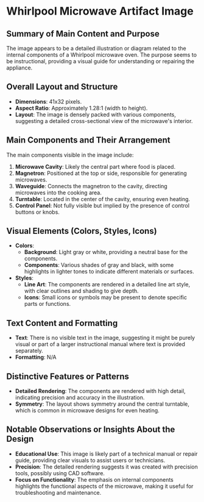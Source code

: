 # Whirlpool Microwave Artifact Image

## Summary of Main Content and Purpose
The image appears to be a detailed illustration or diagram related to the internal components of a Whirlpool microwave oven. The purpose seems to be instructional, providing a visual guide for understanding or repairing the appliance.

## Overall Layout and Structure
- **Dimensions**: 41x32 pixels.
- **Aspect Ratio**: Approximately 1.28:1 (width to height).
- **Layout**: The image is densely packed with various components, suggesting a detailed cross-sectional view of the microwave's interior.

## Main Components and Their Arrangement
The main components visible in the image include:
1. **Microwave Cavity**: Likely the central part where food is placed.
2. **Magnetron**: Positioned at the top or side, responsible for generating microwaves.
3. **Waveguide**: Connects the magnetron to the cavity, directing microwaves into the cooking area.
4. **Turntable**: Located in the center of the cavity, ensuring even heating.
5. **Control Panel**: Not fully visible but implied by the presence of control buttons or knobs.

## Visual Elements (Colors, Styles, Icons)
- **Colors**:
  - **Background**: Light gray or white, providing a neutral base for the components.
  - **Components**: Various shades of gray and black, with some highlights in lighter tones to indicate different materials or surfaces.
- **Styles**:
  - **Line Art**: The components are rendered in a detailed line art style, with clear outlines and shading to give depth.
  - **Icons**: Small icons or symbols may be present to denote specific parts or functions.

## Text Content and Formatting
- **Text**: There is no visible text in the image, suggesting it might be purely visual or part of a larger instructional manual where text is provided separately.
- **Formatting**: N/A

## Distinctive Features or Patterns
- **Detailed Rendering**: The components are rendered with high detail, indicating precision and accuracy in the illustration.
- **Symmetry**: The layout shows symmetry around the central turntable, which is common in microwave designs for even heating.

## Notable Observations or Insights About the Design
- **Educational Use**: This image is likely part of a technical manual or repair guide, providing clear visuals to assist users or technicians.
- **Precision**: The detailed rendering suggests it was created with precision tools, possibly using CAD software.
- **Focus on Functionality**: The emphasis on internal components highlights the functional aspects of the microwave, making it useful for troubleshooting and maintenance.